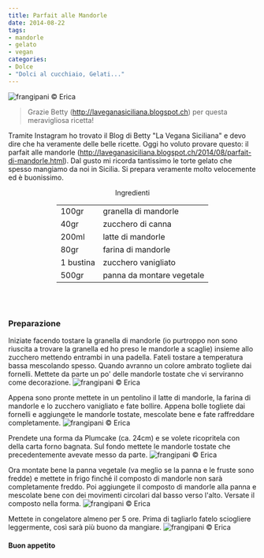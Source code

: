 ```yaml
---
title: Parfait alle Mandorle
date: 2014-08-22
tags:
- mandorle
- gelato
- vegan
categories:
- Dolce
- "Dolci al cucchiaio, Gelati..."
---
```

![](header.jpg "frangipani © Erica")

> Grazie Betty (<a href="http://laveganasiciliana.blogspot.ch" target="_blank">http://laveganasiciliana.blogspot.ch</a>) per questa meravigliosa ricetta!

Tramite Instagram ho trovato il Blog di Betty "La Vegana Siciliana" e devo dire che ha veramente delle belle ricette. Oggi ho voluto provare questo: il parfait alle mandorle (<a href="http://laveganasiciliana.blogspot.ch/2014/08/parfait-di-mandorle.html" target="_blank">http://laveganasiciliana.blogspot.ch/2014/08/parfait-di-mandorle.html</a>). Dal gusto mi ricorda tantissimo le torte gelato che spesso mangiamo da noi in Sicilia. Si prepara veramente molto velocemente ed è buonissimo.


<div id="wrapper" style="text-align: center">
  <div id="yourdiv" style="display: inline-block;">
    <div class="ingredients">
      <div class="ingredients-title">Ingredienti</div>
      <table>
        <tbody>
          <tr>
            <td>100gr</td>
            <td>granella di mandorle</td>
          </tr>
          <tr>
            <td>40gr</td>
            <td>zucchero di canna</td>
          </tr>
          <tr>
            <td>200ml</td>
            <td>latte di mandorle</td>
          </tr>
          <tr>
            <td>80gr</td>
            <td>farina di mandorle</td>
          </tr>
          <tr>
            <td>1 bustina</td>
            <td>zucchero vanigliato</td>
          </tr>
          <tr>
            <td>500gr</td>
            <td>panna da montare vegetale</td>
          </tr>
        </tbody>
      </table>
      <br></br>
    </div>
  </div>
</div>


<h3>
  <font color="grey">
    <i class="fa fa-cogs"></i>
  </font> Preparazione
</h3>

Iniziate facendo tostare la granella di mandorle (io purtroppo non sono riuscita a trovare la granella ed ho preso le mandorle a scaglie) insieme allo zucchero mettendo entrambi in una padella. Fateli tostare a temperatura bassa mescolando spesso. Quando avranno un colore ambrato togliete dai fornelli. Mettete da parte un po' delle mandorle tostate che vi serviranno come decorazione.
![](mandorle.jpg "frangipani © Erica")

Appena sono pronte mettete in un pentolino il latte di mandorle, la farina di mandorle e lo zucchero vanigliato e fate bollire. Appena bolle togliete dai fornelli e aggiungete le mandorle tostate, mescolate bene e fate raffreddare completamente.
![](composto.jpg "frangipani © Erica")

Prendete una forma da Plumcake (ca. 24cm) e se volete ricopritela con della carta forno bagnata. Sul fondo mettete le mandorle tostate che precedentemente avevate messo da parte.
![](mandorle2.jpg "frangipani © Erica")

Ora montate bene la panna vegetale (va meglio se la panna e le fruste sono fredde) e mettete in frigo finché il composto di mandorle non sarà completamente freddo. Poi aggiungete il composto di mandorle alla panna e mescolate bene con dei movimenti circolari dal basso verso l'alto. Versate il composto nella forma.
![](teglia.jpg "frangipani © Erica")

Mettete in congelatore almeno per 5 ore. Prima di tagliarlo fatelo sciogliere leggermente, così sarà più buono da mangiare.
![](risultato.jpg "frangipani © Erica")



<h4>Buon appetito
  <font color="red">
    <i class="fa fa-smile-o"></i>
  </font>
</h4>